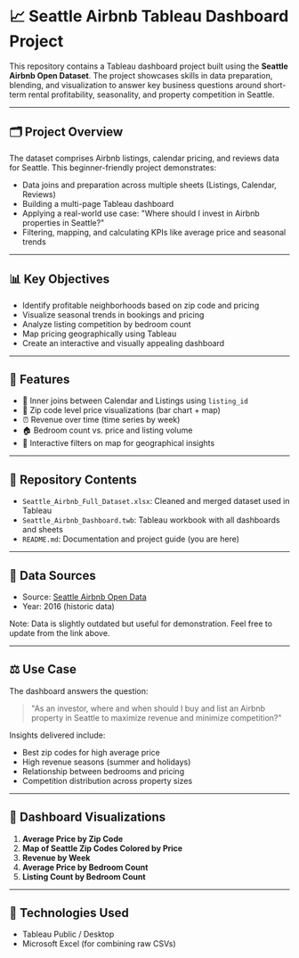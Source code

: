 # 📈 Seattle Airbnb Tableau Dashboard Project

This repository contains a Tableau dashboard project built using the **Seattle Airbnb Open Dataset**. The project showcases skills in data preparation, blending, and visualization to answer key business questions around short-term rental profitability, seasonality, and property competition in Seattle.

---

## 🗂 Project Overview

The dataset comprises Airbnb listings, calendar pricing, and reviews data for Seattle. This beginner-friendly project demonstrates:

- Data joins and preparation across multiple sheets (Listings, Calendar, Reviews)
- Building a multi-page Tableau dashboard
- Applying a real-world use case: "Where should I invest in Airbnb properties in Seattle?"
- Filtering, mapping, and calculating KPIs like average price and seasonal trends

---

## 📊 Key Objectives

- Identify profitable neighborhoods based on zip code and pricing
- Visualize seasonal trends in bookings and pricing
- Analyze listing competition by bedroom count
- Map pricing geographically using Tableau
- Create an interactive and visually appealing dashboard

---

## 🚀 Features

- 🔄 Inner joins between Calendar and Listings using `listing_id`
- 🌆 Zip code level price visualizations (bar chart + map)
- ⏰ Revenue over time (time series by week)
- 🏠 Bedroom count vs. price and listing volume
- 🔣 Interactive filters on map for geographical insights

---

## 📂 Repository Contents

- `Seattle_Airbnb_Full_Dataset.xlsx`: Cleaned and merged dataset used in Tableau
- `Seattle_Airbnb_Dashboard.twb`: Tableau workbook with all dashboards and sheets
- `README.md`: Documentation and project guide (you are here)

---

## 📅 Data Sources

- Source: [Seattle Airbnb Open Data](http://insideairbnb.com/get-the-data.html)
- Year: 2016 (historic data)

Note: Data is slightly outdated but useful for demonstration. Feel free to update from the link above.

---

## ⚖️ Use Case

The dashboard answers the question:
> "As an investor, where and when should I buy and list an Airbnb property in Seattle to maximize revenue and minimize competition?"

Insights delivered include:
- Best zip codes for high average price
- High revenue seasons (summer and holidays)
- Relationship between bedrooms and pricing
- Competition distribution across property sizes

---

## 📆 Dashboard Visualizations

1. **Average Price by Zip Code**  
2. **Map of Seattle Zip Codes Colored by Price**  
3. **Revenue by Week**  
4. **Average Price by Bedroom Count**  
5. **Listing Count by Bedroom Count**

---

## 💼 Technologies Used

- Tableau Public / Desktop
- Microsoft Excel (for combining raw CSVs)


